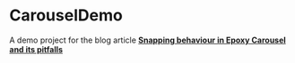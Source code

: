 # CarouselDemo

A demo project for the blog article  **[Snapping behaviour in Epoxy Carousel and its pitfalls](https://code.allaboutapps.at/articles/custom-epoxy-carousel/)** 
